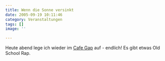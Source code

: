 ```yaml
---
title: Wenn die Sonne versinkt
date: 2005-09-19 10:11:46
category: Veranstaltungen
tags: []
image: ''

---
```


Heute abend lege ich wieder im [Cafe Gap](http://www.speakandspin.de/termine.html) auf - endlich! Es gibt etwas Old School Rap.
